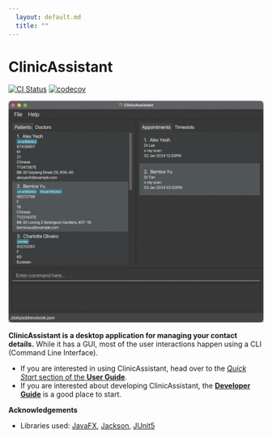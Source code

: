 ```yaml
---
  layout: default.md
  title: ""
---
```


# ClinicAssistant

[![CI Status](https://github.com/AY2324S1-CS2103T-W09-3/tp/workflows/Java%20CI/badge.svg)](https://github.com/AY2324S1-CS2103T-W09-3/tp/actions)
[![codecov](https://codecov.io/gh/AY2324S1-CS2103T-W09-3/tp/graph/badge.svg?token=E7O4JYRUM0)](https://codecov.io/gh/AY2324S1-CS2103T-W09-3/tp)

![Ui](images/Ui.png)

**ClinicAssistant is a desktop application for managing your contact details.** While it has a GUI, most of the user interactions happen using a CLI (Command Line Interface).

* If you are interested in using ClinicAssistant, head over to the [_Quick Start_ section of the **User Guide**](UserGuide.html#quick-start).
* If you are interested about developing ClinicAssistant, the [**Developer Guide**](DeveloperGuide.html) is a good place to start.


**Acknowledgements**

* Libraries used: [JavaFX](https://openjfx.io/), [Jackson](https://github.com/FasterXML/jackson), [JUnit5](https://github.com/junit-team/junit5)
